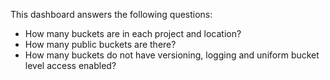 This dashboard answers the following questions:

- How many buckets are in each project and location?
- How many public buckets are there?
- How many buckets do not have versioning, logging and uniform bucket level access enabled?
